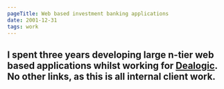 ```yaml
---
pageTitle: Web based investment banking applications
date: 2001-12-31
tags: work
---
```


I spent three years developing large n-tier web based applications whilst working for <a href="https://dealogic.com">Dealogic</a>. No other links, as this is all internal client work.
---

